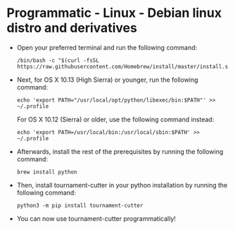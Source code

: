 # Programmatic - Linux - Debian linux distro and derivatives

- Open your preferred terminal and run the following command:

    ```shell
    /bin/bash -c "$(curl -fsSL https://raw.githubusercontent.com/Homebrew/install/master/install.sh)
    ```

- Next, for OS X 10.13 (High Sierra) or younger, run the following command:

    ```shell
    echo 'export PATH="/usr/local/opt/python/libexec/bin:$PATH"' >> ~/.profile
    ```

    For OS X 10.12 (Sierra) or older, use the following command instead:

    ```shell
    echo 'export PATH=/usr/local/bin:/usr/local/sbin:$PATH' >> ~/.profile
    ```

- Afterwards, install the rest of the prerequisites by running the following command:

    ```shell
    brew install python
    ```

- Then, install tournament-cutter in your python installation by running the following command:

    ```shell
    python3 -m pip install tournament-cutter
    ```

- You can now use tournament-cutter programmatically!
